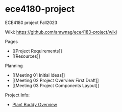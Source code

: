 # ece4180-project
ECE4180 project Fall2023

Wiki: https://github.com/amwnag/ece4180-project/wiki

Pages
* [[Project Requirements]]
* [[Resources]]

Planning
* [[Meeting 01 Initial Ideas]]
* [[Meeting 02 Project Overview First Draft]]
* [[Meeting 03 Project Components Layout]]

Project Info:
* [Plant Buddy Overview](https://github.com/amwnag/ece4180-project/wiki/Plant%E2%80%90connected-Desk-Buddy)

